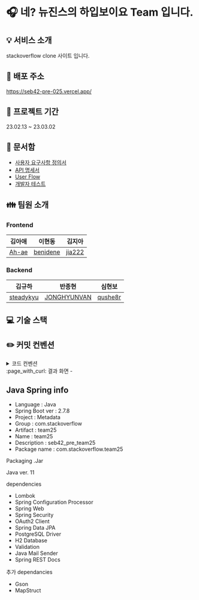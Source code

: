 # :headphones: 네? 뉴진스의 하입보이요 Team 입니다.

:bulb: 서비스 소개
-
stackoverflow clone 사이트 입니다.

:paperclip: 배포 주소
-
https://seb42-pre-025.vercel.app/

:calendar: 프로젝트 기간
-
23.02.13 ~ 23.03.02

:file_folder: 문서함
- 
+ [사용자 요구사항 정의서](https://docs.google.com/spreadsheets/d/1WHwyDLI1bqthNM4a_FT1rRkLSApj1W5WoN8jVh_OHOg/edit#gid=1661060620)
+ [API 명세서](https://docs.google.com/spreadsheets/d/1WHwyDLI1bqthNM4a_FT1rRkLSApj1W5WoN8jVh_OHOg/edit#gid=961764758)
+ [User Flow](https://www.figma.com/file/uNUbBMMRbvj1bIJcq6d0qG/User-Flow?node-id=0%3A1&t=XcrCYRrGDkqZgcME-0)
+ [개발자 테스트](https://docs.google.com/spreadsheets/d/1WHwyDLI1bqthNM4a_FT1rRkLSApj1W5WoN8jVh_OHOg/edit#gid=1232042637)


  
:family: 팀원 소개
-

### Frontend
|김아애|이현동|김지아|
|:---:|:---:|:---:|
|[Ah-ae](https://github.com/Ah-ae)|[benidene](https://github.com/benidene)|[jia222](https://github.com/jia222)|

### Backend
|김규하|반종현|심현보|
|:---:|:---:|:---:|
|[steadykyu](https://github.com/steadykyu)|[JONGHYUNVAN](https://github.com/JONGHYUNVAN)|[qushe8r](https://github.com/qushe8r)|
  
:computer: 기술 스택
-


:pencil2: 커밋 컨벤션
-

  <details>
<summary>코드 컨벤션</summary>
<div markdown="1">

- **변수명, 함수명에는** `camelCase`**를 사용한다.**
- **파일명은 파스칼 케이스를 사용한다.**
- **상수는 대문자로 작성하고 띄어쓰기는 _를 사용한다.**
    
    ```jsx
    const BASE_URL = 'http://localhost:8080/hello'
    ```
    
- **컴포넌트 확장자는 `.jsx` 로 한다**
- **컴포넌트 파일 내 `import` 순서는 모듈 → 컴포넌트 → CSS로 한다.**
- **리액트 컴포넌트는 `rfce` 코드스니펫을 사용한다.**
    - 스니펫 익스텐션
        
        [https://marketplace.visualstudio.com/items?itemName=dsznajder.es7-react-js-snippets](https://marketplace.visualstudio.com/items?itemName=dsznajder.es7-react-js-snippets)
        
        사용법: [https://www.hanl.tech/blog/vs-code-react-time-awesome-snippets/](https://www.hanl.tech/blog/vs-code-react-time-awesome-snippets/)
        
    
    [https://mine-it-record.tistory.com/620](https://mine-it-record.tistory.com/620) 
    
    [https://basketdeveloper.tistory.com/68](https://basketdeveloper.tistory.com/68)
    

- ****재할당이 불가능하면 `const`를, 재할당이 가능한 변수는`let`을 사용하여 선언한다.**
- ****`var`는 절대로 사용하지 않도록 한다.**
- **변수를 한꺼번에 여러 개 선언해야 할 경우** ****`const` 를 `let`보다 먼저 선언한다.**
- ⚠️ ****전역 변수를 사용하지 않는다.****
- ****변수 등을 조합해서 문자열을 생성하는 경우 템플릿 문자열(backtick ````)을 이용한다.**
- ****함수는  화살표 함수로 작성한다.****

❌  **변수, 클래스명에는 동사를 넣지 않는다**

```jsx
class: FeatureExtract (X)
class: FeatureExtractor (O)

const: work (X)
const: worker (O)
```

❌ **변수명에 굳이 관사를 넣지 않는다.**

```jsx
const: a_cat (X)
const: cat (O)
```

❌ **변수명에 전치사는 최대한 생략한다.**

```jsx
const : the_number_of_worker (X)
const : worker_num (O)
```

❌ ****배열 복사 시 순환문을 사용하지 않는다.****

복잡한 객체를 복사할 때 **`전개 연산자`**를 사용하면 좀 더 명확하게 정의할 수 있고 가독성이 좋아진다.

```jsx
// Bad
const len = items.length;
let i;

for (i = 0; i < len; i++) {
  itemsCopy[i] = items[i];
}

// Good
const itemsCopy = [...items];
```

🗣️ **함수명에는 동사를 넣는다**

```jsx
function: feature() (X)
function: get_feature() (O)

function: trainer() (X)
function: train() (O)
```

💫 **Module CSS 사용할 때, 작명법**

```jsx
import styles from './컴포넌트명.module.css';
```

</div>
</details>
:page_with_curl: 결과 화면
-

Java Spring info
-
- Language : Java
- Spring Boot ver : 2.7.8
- Project : Metadata
- Group : com.stackoverflow
- Artifact : team25
- Name : team25
- Description : seb42_pre_team25
- Package name :  com.stackoverflow.team25

Packaging
.Jar

Java ver.
11

dependencies
- Lombok
- Spring Configuration Processor
- Spring Web
- Spring Security
- OAuth2 Client
- Spring Data JPA
- PostgreSQL Driver
- H2 Database
- Validation
- Java Mail Sender
- Spring REST Docs

추가 dependancies
- Gson
- MapStruct
